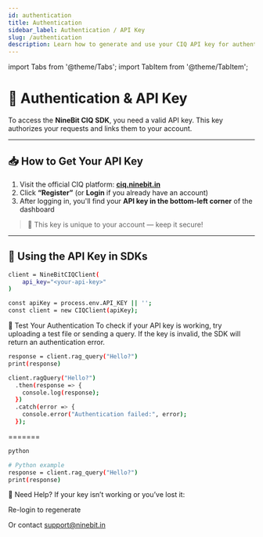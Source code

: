 ```yaml
---
id: authentication
title: Authentication
sidebar_label: Authentication / API Key
slug: /authentication
description: Learn how to generate and use your CIQ API key for authentication with the NineBit CIQ SDK.
---
```

import Tabs from '@theme/Tabs';
import TabItem from '@theme/TabItem';

# 🔐 Authentication & API Key

To access the **NineBit CIQ SDK**, you need a valid API key. This key authorizes your requests and links them to your account.

---

## 📥 How to Get Your API Key

1. Visit the official CIQ platform: [**ciq.ninebit.in**](https://ciq.ninebit.in/)
2. Click **“Register”** (or **Login** if you already have an account)
3. After logging in, you'll find your **API key in the bottom-left corner** of the dashboard

> 📌 This key is unique to your account — keep it secure!

---

## 🔧 Using the API Key in SDKs

<Tabs>
<TabItem value="python" label="Python" default>

```bash
client = NineBitCIQClient(
    api_key="<your-api-key>"
)
```
</TabItem>      

<TabItem value="js" label="js" default>

```bash
const apiKey = process.env.API_KEY || '';
const client = new CIQClient(apiKey);
```
</TabItem>  
</Tabs> 

🧪 Test Your Authentication
To check if your API key is working, try uploading a test file or sending a query. If the key is invalid, the SDK will return an authentication error.

<Tabs>
<TabItem value="python" label="Python" default>

```bash
response = client.rag_query("Hello?")
print(response)
```

</TabItem>      

<TabItem value="js" label="js" default>

```bash
client.ragQuery("Hello?")
  .then(response => {
    console.log(response);
  })
  .catch(error => {
    console.error("Authentication failed:", error);
  });
```
</TabItem>  
</Tabs> 

=======
```bash
python

# Python example
response = client.rag_query("Hello?")
print(response)
```

🙋 Need Help?
If your key isn’t working or you’ve lost it:

Re-login to regenerate

Or contact support@ninebit.in

